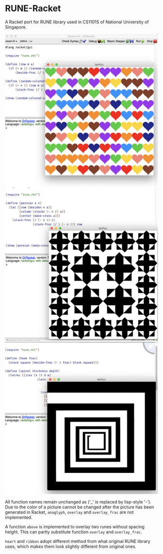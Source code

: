 # RUNE-Racket

A Racket port for RUNE library used in CS1101S of National University of Singapore.

![carpet](screenshots/carpet.png)
![persian](screenshots/persian.png)
![spiral](screenshots/spiral.png)

All function names remain unchanged as [](https://sicp.comp.nus.edu.sg/source/RUNES/index.html)
('_' is replaced by lisp-style '-'). Due to the color of a picture cannot be changed after the
picture has been generated in Racket, ```anaglyph```, ```overlay``` and ```overlay_frac``` are not
implemented.

A function ```above``` is implemented to overlay two runes without spacing height. This can partly
substitute function ```overlay``` and ```overlay_frac```.

```heart``` and ```ribbon``` adopt different method from what original RUNE library uses, which
makes them look slightly different from original ones.
